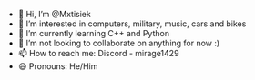 - 👋 Hi, I’m @Mxtisiek
- 👀 I’m interested in computers, military, music, cars and bikes
- 🌱 I’m currently learning C++ and Python
- 💞️ I’m not looking to collaborate on anything for now :)
- 📫 How to reach me: Discord - mirage1429
- 😄 Pronouns: He/Him
